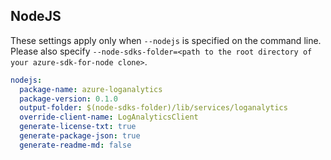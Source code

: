 
## NodeJS
These settings apply only when `--nodejs` is specified on the command line.
Please also specify `--node-sdks-folder=<path to the root directory of your azure-sdk-for-node clone>`.

``` yaml $(nodejs)
nodejs:
  package-name: azure-loganalytics
  package-version: 0.1.0
  output-folder: $(node-sdks-folder)/lib/services/loganalytics
  override-client-name: LogAnalyticsClient
  generate-license-txt: true
  generate-package-json: true
  generate-readme-md: false
```